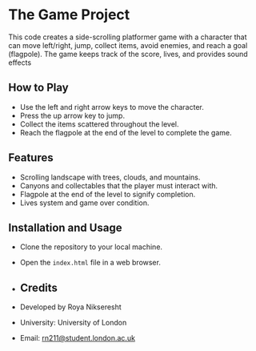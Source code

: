 # The Game Project

This code creates a side-scrolling platformer game with a character that can move left/right, jump, collect items, avoid enemies, and reach a goal (flagpole). The game keeps track of the score, lives, and provides sound effects

## How to Play

- Use the left and right arrow keys to move the character.
- Press the up arrow key to jump.
- Collect the items scattered throughout the level.
- Reach the flagpole at the end of the level to complete the game.

## Features

- Scrolling landscape with trees, clouds, and mountains.
- Canyons and collectables that the player must interact with.
- Flagpole at the end of the level to signify completion.
- Lives system and game over condition.

## Installation and Usage

- Clone the repository to your local machine.
- Open the `index.html` file in a web browser.

- ## Credits

- Developed by Roya Nikseresht
- University: University of London
- Email: rn211@student.london.ac.uk
